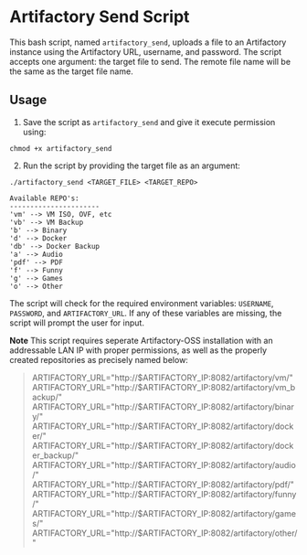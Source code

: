 # Artifactory Send Script

This bash script, named `artifactory_send`, uploads a file to an Artifactory instance using the Artifactory URL, username, and password. The script accepts one argument: the target file to send. The remote file name will be the same as the target file name.

## Usage

1. Save the script as `artifactory_send` and give it execute permission using:

```shell
chmod +x artifactory_send
```

2. Run the script by providing the target file as an argument:

```shell
./artifactory_send <TARGET_FILE> <TARGET_REPO>

Available REPO's:
----------------------
'vm' --> VM ISO, OVF, etc
'vb' --> VM Backup
'b' --> Binary
'd' --> Docker
'db' --> Docker Backup
'a' --> Audio
'pdf' --> PDF
'f' --> Funny
'g' --> Games
'o' --> Other
```

The script will check for the required environment variables: `USERNAME`, `PASSWORD`, and `ARTIFACTORY_URL`. If any of these variables are missing, the script will prompt the user for input.

**Note** This script requires seperate Artifactory-OSS installation with an addressable LAN IP with proper permissions, as well as the properly created repositories as precisely named below:

> ARTIFACTORY_URL="http://$ARTIFACTORY_IP:8082/artifactory/vm/"
> ARTIFACTORY_URL="http://$ARTIFACTORY_IP:8082/artifactory/vm_backup/"
> ARTIFACTORY_URL="http://$ARTIFACTORY_IP:8082/artifactory/binary/"
> ARTIFACTORY_URL="http://$ARTIFACTORY_IP:8082/artifactory/docker/"
> ARTIFACTORY_URL="http://$ARTIFACTORY_IP:8082/artifactory/docker_backup/"
> ARTIFACTORY_URL="http://$ARTIFACTORY_IP:8082/artifactory/audio/"
> ARTIFACTORY_URL="http://$ARTIFACTORY_IP:8082/artifactory/pdf/"
> ARTIFACTORY_URL="http://$ARTIFACTORY_IP:8082/artifactory/funny/"
> ARTIFACTORY_URL="http://$ARTIFACTORY_IP:8082/artifactory/games/"
> ARTIFACTORY_URL="http://$ARTIFACTORY_IP:8082/artifactory/other/"
